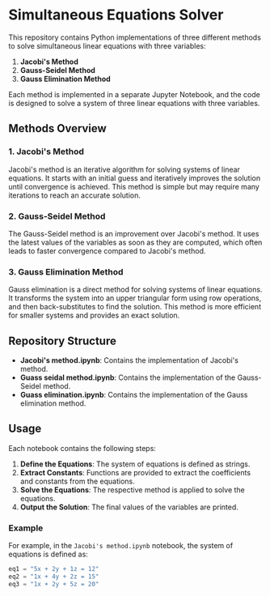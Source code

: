 # Simultaneous Equations Solver

This repository contains Python implementations of three different methods to solve simultaneous linear equations with three variables:

1. **Jacobi's Method**
2. **Gauss-Seidel Method**
3. **Gauss Elimination Method**

Each method is implemented in a separate Jupyter Notebook, and the code is designed to solve a system of three linear equations with three variables.

## Methods Overview

### 1. Jacobi's Method
Jacobi's method is an iterative algorithm for solving systems of linear equations. It starts with an initial guess and iteratively improves the solution until convergence is achieved. This method is simple but may require many iterations to reach an accurate solution.

### 2. Gauss-Seidel Method
The Gauss-Seidel method is an improvement over Jacobi's method. It uses the latest values of the variables as soon as they are computed, which often leads to faster convergence compared to Jacobi's method.

### 3. Gauss Elimination Method
Gauss elimination is a direct method for solving systems of linear equations. It transforms the system into an upper triangular form using row operations, and then back-substitutes to find the solution. This method is more efficient for smaller systems and provides an exact solution.

## Repository Structure

- **Jacobi's method.ipynb**: Contains the implementation of Jacobi's method.
- **Guass seidal method.ipynb**: Contains the implementation of the Gauss-Seidel method.
- **Guass elimination.ipynb**: Contains the implementation of the Gauss elimination method.

## Usage

Each notebook contains the following steps:

1. **Define the Equations**: The system of equations is defined as strings.
2. **Extract Constants**: Functions are provided to extract the coefficients and constants from the equations.
3. **Solve the Equations**: The respective method is applied to solve the equations.
4. **Output the Solution**: The final values of the variables are printed.

### Example

For example, in the `Jacobi's method.ipynb` notebook, the system of equations is defined as:

```python
eq1 = "5x + 2y + 1z = 12"
eq2 = "1x + 4y + 2z = 15"
eq3 = "1x + 2y + 5z = 20"
